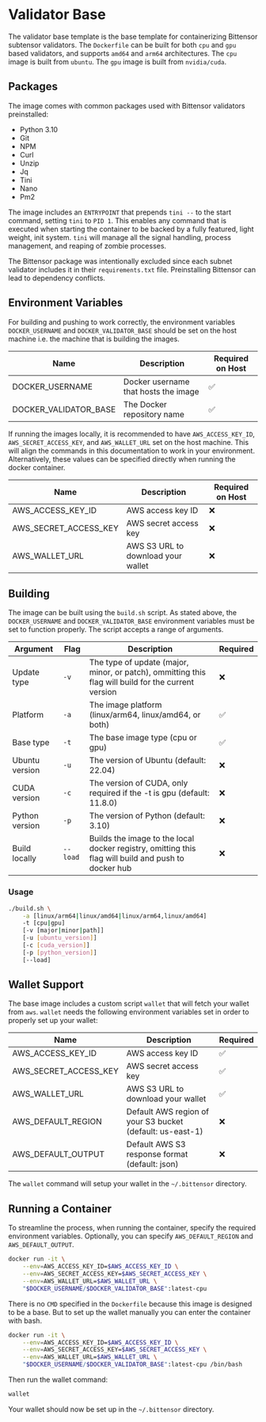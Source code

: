 # Validator Base 
The validator base template is the base template for containerizing Bittensor subtensor validators. The `Dockerfile` can be built for both `cpu` and `gpu` based validators, and supports `amd64` and `arm64` architectures. The `cpu` image is built from `ubuntu`. The `gpu` image is built from `nvidia/cuda`.

## Packages
The image comes with common packages used with Bittensor validators preinstalled:
- Python 3.10
- Git
- NPM
- Curl
- Unzip
- Jq
- Tini
- Nano
- Pm2

The image includes an `ENTRYPOINT` that prepends `tini --` to the start command, setting `tini` to `PID 1`. This enables any command that is executed when starting the container to be backed by a fully featured, light weight, init system. `tini` will manage all the signal handling, process management, and reaping of zombie processes.

The Bittensor package was intentionally excluded since each subnet validator includes it in their `requirements.txt` file. Preinstalling Bittensor can lead to dependency conflicts.

## Environment Variables
For building and pushing to work correctly, the environment variables `DOCKER_USERNAME` and `DOCKER_VALIDATOR_BASE` should be set on the host machine i.e. the machine that is building the images. 

| Name                   | Description                            | Required on Host |
|------------------------|----------------------------------------|------------------|
| DOCKER_USERNAME        | Docker username that hosts the image   | ✅               |
| DOCKER_VALIDATOR_BASE  | The Docker repository name             | ✅               |

If running the images locally, it is recommended to have `AWS_ACCESS_KEY_ID`, `AWS_SECRET_ACCESS_KEY`, and `AWS_WALLET_URL` set on the host machine. This will align the commands in this documentation to work in your environment. Alternatively, these values can be specified directly when running the docker container.

| Name                  | Description                        | Required on Host |
|-----------------------|------------------------------------|------------------|
| AWS_ACCESS_KEY_ID     | AWS access key ID                  | ❌               |
| AWS_SECRET_ACCESS_KEY | AWS secret access key              | ❌               |
| AWS_WALLET_URL        | AWS S3 URL to download your wallet | ❌               |

## Building
The image can be built using the `build.sh` script. As stated above, the `DOCKER_USERNAME` and `DOCKER_VALIDATOR_BASE` environment variables must be set to function properly. The script accepts a range of arguments.

| Argument       | Flag     | Description                                                                                         | Required |
|----------------|----------|-----------------------------------------------------------------------------------------------------|----------|
| Update type    | `-v`     | The type of update (major, minor, or patch), ommitting this flag will build for the current version | ❌       |
| Platform       | `-a`     | The image platform (linux/arm64, linux/amd64, or both)                                              | ✅       |
| Base type      | `-t`     | The base image type (cpu or gpu)                                                                    | ✅       |
| Ubuntu version | `-u`     | The version of Ubuntu (default: 22.04)                                                              | ❌       |
| CUDA version   | `-c`     | The version of CUDA, only required if the -t is gpu (default: 11.8.0)                               | ❌       |
| Python version | `-p`     | The version of Python (default: 3.10)                                                               | ❌       |
| Build locally  | `--load` | Builds the image to the local docker registry, omitting this flag will build and push to docker hub | ❌       |

### Usage
```bash
./build.sh \
    -a [linux/arm64|linux/amd64|linux/arm64,linux/amd64]
    -t [cpu|gpu]
    [-v [major|minor|path]]
    [-u [ubuntu_version]]
    [-c [cuda_version]]
    [-p [python_version]]
    [--load]
```

## Wallet Support
The base image includes a custom script `wallet` that will fetch your wallet from `aws`. `wallet` needs the following environment variables set in order to properly set up your wallet:

| Name                  | Description                                               | Required |
|-----------------------|-----------------------------------------------------------|----------|
| AWS_ACCESS_KEY_ID     | AWS access key ID                                         | ✅       |
| AWS_SECRET_ACCESS_KEY | AWS secret access key                                     | ✅       |
| AWS_WALLET_URL        | AWS S3 URL to download your wallet                        | ✅       |
| AWS_DEFAULT_REGION    | Default AWS region of your S3 bucket (default: us-east-1) | ❌       |
| AWS_DEFAULT_OUTPUT    | Default AWS S3 response format (default: json)            | ❌       |

The `wallet` command will setup your wallet in the `~/.bittensor` directory. 

## Running a Container
To streamline the process, when running the container, specify the required environment variables. Optionally, you can specify 
`AWS_DEFAULT_REGION` and `AWS_DEFAULT_OUTPUT`. 

```bash
docker run -it \
    --env=AWS_ACCESS_KEY_ID=$AWS_ACCESS_KEY_ID \
    --env=AWS_SECRET_ACCESS_KEY=$AWS_SECRET_ACCESS_KEY \
    --env=AWS_WALLET_URL=$AWS_WALLET_URL \
    "$DOCKER_USERNAME/$DOCKER_VALIDATOR_BASE":latest-cpu
```

There is no `CMD` specified in the `Dockerfile` because this image is designed to be a base. But to set up the wallet manually you can enter the container with bash.

```bash
docker run -it \
    --env=AWS_ACCESS_KEY_ID=$AWS_ACCESS_KEY_ID \
    --env=AWS_SECRET_ACCESS_KEY=$AWS_SECRET_ACCESS_KEY \
    --env=AWS_WALLET_URL=$AWS_WALLET_URL \
    "$DOCKER_USERNAME/$DOCKER_VALIDATOR_BASE":latest-cpu /bin/bash
```

Then run the wallet command:

```bash
wallet
```

Your wallet should now be set up in the `~/.bittensor` directory.